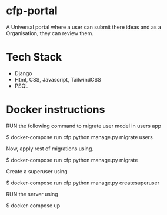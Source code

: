 # cfp-portal
A Universal portal where a user can submit there ideas and as a Organisation, they can review them.



# Tech Stack
- Django
- Html, CSS, Javascript, TailwindCSS
- PSQL

# Docker instructions

RUN the following command to migrate user model in users app

$ docker-compose run cfp python manage.py migrate users

Now, apply rest of migrations using.

$ docker-compose run cfp python manage.py migrate

Create a superuser using

$ docker-compose run cfp python manage.py createsuperuser

RUN the server using

$ docker-compose up 
